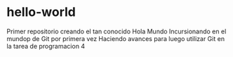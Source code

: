 # hello-world
Primer repositorio creando el tan conocido Hola Mundo
Incursionando en el mundop de Git por primera vez
Haciendo avances para luego utilizar Git en la tarea de programacion 4 
